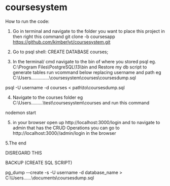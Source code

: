 # coursesystem

How to run the code:

1. Go in terminal and navigate to the folder you want to place this project in then right this command
git clone -b coursesapp https://github.com/kimberlyt/coursesystem.git

2. Go to psql shell:
CREATE DATABASE courses;

3. In the terminal/ cmd navigate to the bin of where you stored psql eg. C:\Program Files\PostgreSQL\13\bin and
Restore my db script to generate tables run vcommand below replacing username and path
eg C:\Users\...\...\....\....\coursesystem\courses\coursesdump.sql


psql -U username -d courses  < path\to\coursesdump.sql



4. Navigate to the courses folder 
eg C:\Users\...\...\...\test\coursesystem\courses and run this command

nodemon start

5. in your browser open up http://localhost:3000/login and to navigate to admin that has the CRUD Operations you can go to http://localhost:3000//admin/login in the browser

5.The end



















DISREGARD THIS

BACKUP (CREATE SQL SCRIPT) 

pg_dump --create -s -U username -d database_name >  C:\Users\...\...\documents\coursesdump.sql